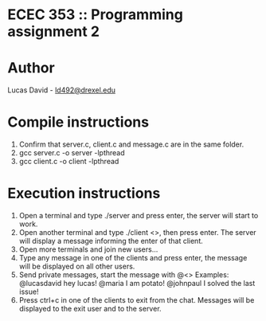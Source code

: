 # ECEC 353 :: Programming assignment 2

# Author

Lucas David - ld492@drexel.edu

# Compile instructions


1. Confirm that server.c, client.c and message.c are in the same folder.
1. gcc server.c -o server -lpthread
2. gcc client.c -o client -lpthread

# Execution instructions

1. Open a terminal and type ./server and press enter, the server will start to work.
3. Open another terminal and type ./client <<username>>, then press enter. The server will display a message informing the enter of that client.
4. Open more terminals and join new users...
5. Type any message in one of the clients and press enter, the message will be displayed on all other users.
6. Send private messages, start the message with @<<username>>
    Examples:
        @lucasdavid hey lucas!
        @maria I am potato!
        @johnpaul I solved the last issue!
7. Press ctrl+c in one of the clients to exit from the chat. Messages will be displayed to the exit user and to the server.